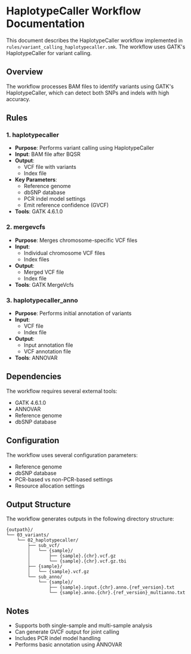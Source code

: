 # HaplotypeCaller Workflow Documentation

This document describes the HaplotypeCaller workflow implemented in `rules/variant_calling_haplotypecaller.smk`. The workflow uses GATK's HaplotypeCaller for variant calling.

## Overview

The workflow processes BAM files to identify variants using GATK's HaplotypeCaller, which can detect both SNPs and indels with high accuracy.

## Rules

### 1. haplotypecaller
- **Purpose**: Performs variant calling using HaplotypeCaller
- **Input**: BAM file after BQSR
- **Output**: 
  - VCF file with variants
  - Index file
- **Key Parameters**:
  - Reference genome
  - dbSNP database
  - PCR indel model settings
  - Emit reference confidence (GVCF)
- **Tools**: GATK 4.6.1.0

### 2. mergevcfs
- **Purpose**: Merges chromosome-specific VCF files
- **Input**: 
  - Individual chromosome VCF files
  - Index files
- **Output**: 
  - Merged VCF file
  - Index file
- **Tools**: GATK MergeVcfs

### 3. haplotypecaller_anno
- **Purpose**: Performs initial annotation of variants
- **Input**: 
  - VCF file
  - Index file
- **Output**: 
  - Input annotation file
  - VCF annotation file
- **Tools**: ANNOVAR

## Dependencies

The workflow requires several external tools:
- GATK 4.6.1.0
- ANNOVAR
- Reference genome
- dbSNP database

## Configuration

The workflow uses several configuration parameters:
- Reference genome
- dbSNP database
- PCR-based vs non-PCR-based settings
- Resource allocation settings

## Output Structure

The workflow generates outputs in the following directory structure:
```
{outpath}/
└── 03_variants/
    └── 02_haplotypecaller/
        ├── sub_vcf/
        │   └── {sample}/
        │       ├── {sample}.{chr}.vcf.gz
        │       └── {sample}.{chr}.vcf.gz.tbi
        ├── {sample}/
        │   └── {sample}.vcf.gz
        └── sub_anno/
            └── {sample}/
                ├── {sample}.input.{chr}.anno.{ref_version}.txt
                └── {sample}.anno.{chr}.{ref_version}_multianno.txt
```

## Notes

- Supports both single-sample and multi-sample analysis
- Can generate GVCF output for joint calling
- Includes PCR indel model handling
- Performs basic annotation using ANNOVAR 